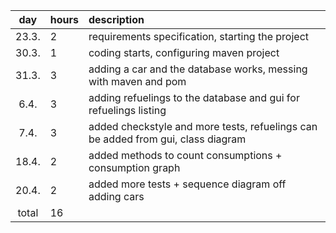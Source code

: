 | day | hours | description  |
| :----:|:-----| :-----|
| 23.3. | 2    | requirements specification, starting the project |
| 30.3. | 1    | coding starts, configuring maven project |
| 31.3. | 3    | adding a car and the database works, messing with maven and pom |
| 6.4.  | 3    | adding refuelings to the database and gui for refuelings listing |
| 7.4.  | 3    | added checkstyle and more tests, refuelings can be added from gui, class diagram |
| 18.4. | 2    | added methods to count consumptions + consumption graph |
| 20.4. | 2    | added more tests + sequence diagram off adding cars |
| total | 16   |  |
